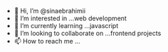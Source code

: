 - 👋 Hi, I’m @sinaebrahimii
- 👀 I’m interested in ...web development
- 🌱 I’m currently learning ...javascript
- 💞️ I’m looking to collaborate on ...frontend projects
- 📫 How to reach me ...

<!---
sinaebrahimii/sinaebrahimii is a ✨ special ✨ repository because its `README.md` (this file) appears on your GitHub profile.
You can click the Preview link to take a look at your changes.
--->
